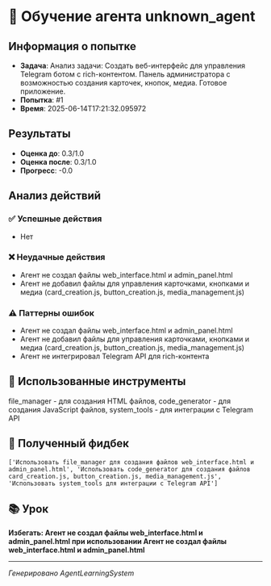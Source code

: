 # 🧠 Обучение агента unknown_agent

## Информация о попытке
- **Задача**: Анализ задачи: Создать веб-интерфейс для управления Telegram ботом с rich-контентом. Панель администратора с возможностью создания карточек, кнопок, медиа. Готовое приложение.
- **Попытка**: #1
- **Время**: 2025-06-14T17:21:32.095972

## Результаты
- **Оценка до**: 0.3/1.0
- **Оценка после**: 0.3/1.0
- **Прогресс**: -0.0

## Анализ действий

### ✅ Успешные действия
- Нет

### ❌ Неудачные действия
- Агент не создал файлы web_interface.html и admin_panel.html
- Агент не добавил файлы для управления карточками, кнопками и медиа (card_creation.js, button_creation.js, media_management.js)

### ⚠️ Паттерны ошибок
- Агент не создал файлы web_interface.html и admin_panel.html
- Агент не добавил файлы для управления карточками, кнопками и медиа (card_creation.js, button_creation.js, media_management.js)
- Агент не интегрировал Telegram API для rich-контента

## 🔧 Использованные инструменты
file_manager - для создания HTML файлов, code_generator - для создания JavaScript файлов, system_tools - для интеграции с Telegram API

## 📝 Полученный фидбек
```
['Использовать file_manager для создания файлов web_interface.html и admin_panel.html', 'Использовать code_generator для создания файлов card_creation.js, button_creation.js, media_management.js', 'Использовать system_tools для интеграции с Telegram API']
```

## 📚 Урок
**Избегать: Агент не создал файлы web_interface.html и admin_panel.html при использовании Агент не создал файлы web_interface.html и admin_panel.html**

---
*Генерировано AgentLearningSystem*
